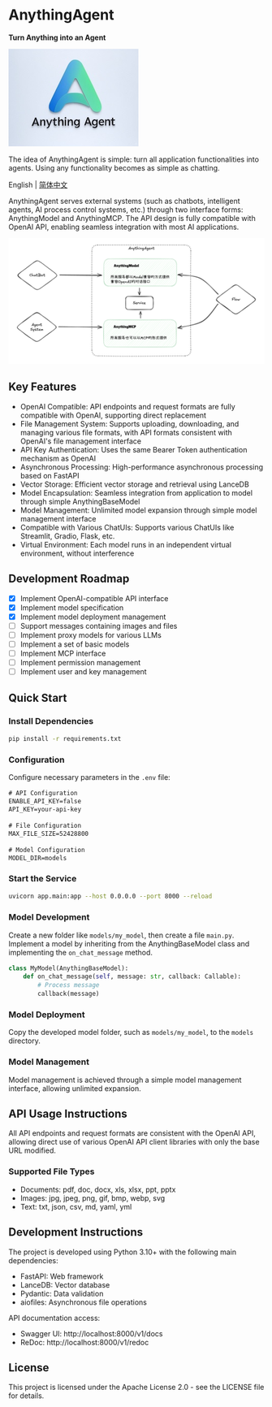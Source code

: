 # AnythingAgent

**Turn Anything into an Agent**

![Logo](doc/images/logo.jpg)


The idea of AnythingAgent is simple: turn all application functionalities into agents. Using any functionality becomes as simple as chatting.

English | [简体中文](README_cn.md)

AnythingAgent serves external systems (such as chatbots, intelligent agents, AI process control systems, etc.) through two interface forms: AnythingModel and AnythingMCP. The API design is fully compatible with OpenAI API, enabling seamless integration with most AI applications.

![AnythingAgent](doc/images/anythingagent.png)

## Key Features

- OpenAI Compatible: API endpoints and request formats are fully compatible with OpenAI, supporting direct replacement
- File Management System: Supports uploading, downloading, and managing various file formats, with API formats consistent with OpenAI's file management interface
- API Key Authentication: Uses the same Bearer Token authentication mechanism as OpenAI
- Asynchronous Processing: High-performance asynchronous processing based on FastAPI
- Vector Storage: Efficient vector storage and retrieval using LanceDB
- Model Encapsulation: Seamless integration from application to model through simple AnythingBaseModel
- Model Management: Unlimited model expansion through simple model management interface
- Compatible with Various ChatUIs: Supports various ChatUIs like Streamlit, Gradio, Flask, etc.
- Virtual Environment: Each model runs in an independent virtual environment, without interference

## Development Roadmap

- [x] Implement OpenAI-compatible API interface
- [x] Implement model specification
- [x] Implement model deployment management
- [ ] Support messages containing images and files
- [ ] Implement proxy models for various LLMs
- [ ] Implement a set of basic models
- [ ] Implement MCP interface
- [ ] Implement permission management
- [ ] Implement user and key management

## Quick Start

### Install Dependencies

```bash
pip install -r requirements.txt
```

### Configuration

Configure necessary parameters in the `.env` file:

```env
# API Configuration
ENABLE_API_KEY=false
API_KEY=your-api-key

# File Configuration
MAX_FILE_SIZE=52428800

# Model Configuration
MODEL_DIR=models
```

### Start the Service

```bash
uvicorn app.main:app --host 0.0.0.0 --port 8000 --reload
```

### Model Development

Create a new folder like `models/my_model`, then create a file `main.py`. Implement a model by inheriting from the AnythingBaseModel class and implementing the `on_chat_message` method.

```python
class MyModel(AnythingBaseModel):
    def on_chat_message(self, message: str, callback: Callable):
        # Process message
        callback(message)
```

### Model Deployment

Copy the developed model folder, such as `models/my_model`, to the `models` directory.

### Model Management

Model management is achieved through a simple model management interface, allowing unlimited expansion.

## API Usage Instructions

All API endpoints and request formats are consistent with the OpenAI API, allowing direct use of various OpenAI API client libraries with only the base URL modified.

### Supported File Types

- Documents: pdf, doc, docx, xls, xlsx, ppt, pptx
- Images: jpg, jpeg, png, gif, bmp, webp, svg
- Text: txt, json, csv, md, yaml, yml

## Development Instructions

The project is developed using Python 3.10+ with the following main dependencies:

- FastAPI: Web framework
- LanceDB: Vector database
- Pydantic: Data validation
- aiofiles: Asynchronous file operations

API documentation access:
- Swagger UI: http://localhost:8000/v1/docs
- ReDoc: http://localhost:8000/v1/redoc 

## License

This project is licensed under the Apache License 2.0 - see the LICENSE file for details.
